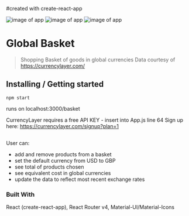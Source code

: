 #created with create-react-app

![image of app](./images/basket.png)
![image of app](./images/pounds.png)
![image of app](./images/checkout.png)
# Global Basket
> Shopping Basket of goods in global currencies
> Data courtesy of https://currencylayer.com/

## Installing / Getting started
```
npm start
```
runs on localhost:3000/basket

CurrencyLayer requires a free API KEY - insert into App.js line 64
Sign up here: https://currencylayer.com/signup?plan=1

##
User can:
* add and remove products from a basket
* set the default currency from USD to GBP
* see total of products chosen
* see equivalent cost in global currencies
* update the data to reflect most recent exchange rates

### Built With
React (create-react-app), React Router v4, Material-UI/Material-Icons
